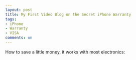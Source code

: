 ```yaml
---
layout: post
title: My First Video Blog on the Secret iPhone Warranty
tags: 
- iPhone
- Warranty
- VISA
comments: on
---
```

How to save a little money, it works with most electronics:

<div class="youtube" id="xNMtQ6opxrM" style="width: 560px; height: 315px;"></div>
<script src="/js/youtube.js"></script>